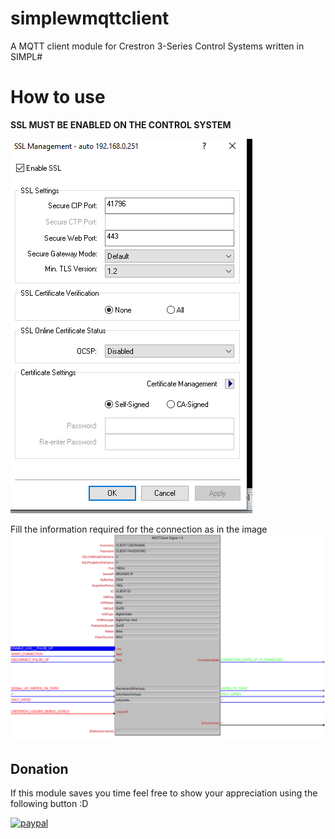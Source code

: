 # simplewmqttclient
A MQTT client module for Crestron 3-Series Control Systems written in SIMPL#


# How to use

**SSL MUST BE ENABLED ON THE CONTROL SYSTEM**

![alt text](SSL.png " The default settings work fine as well.")

Fill the information required for the connection as in the image
![alt text](ClientExample.png "Example")

## Donation
If this module saves you time feel free to show your appreciation using the following button :D  

[![paypal](https://www.paypalobjects.com/en_US/IT/i/btn/btn_donateCC_LG.gif)](https://www.paypal.com/donate?hosted_button_id=W8J2B4E92NEQ2)
